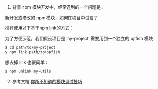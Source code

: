 1. 背景
npm 模块开发中，经常遇到的一个问题是：

新开发或修改的 npm 模块，如何在项目中试验？

推荐使用以下基于npm link的方式：

为了方便示范，我们假设项目是 my-project, 需要用到一个独立的 ppfish 模块
```bash
$ cd path/to/my-project
$ npm link path/to/ppfish
```

想去掉 link 也很简单：
```bash
$ npm unlink my-utils
```

2. 参考文档
[你所不知道的模块调试技巧](https://github.com/atian25/blog/issues/17)
